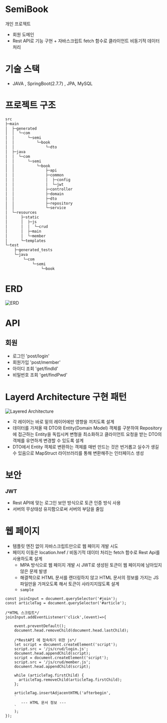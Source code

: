 # SemiBook

개인 프로젝트
- 회원 도메인
- Rest API로 기능 구현 + 자바스크립트 fetch 함수로 클라이언트 비동기적 데이터 처리

# 기술 스택
- JAVA , SpringBoot(2.7.7) , JPA, MySQL

# 프로젝트 구조
```bash
src
├─main
│  ├─generated
│  │  └─com
│  │      └─semi
│  │          └─book
│  │              └─dto
│  ├─java
│  │  └─com
│  │      └─semi
│  │          └─book
│  │              ├─api
│  │              ├─common
│  │              │  ├─config
│  │              │  └─jwt
│  │              ├─controller
│  │              ├─domain
│  │              ├─dto
│  │              ├─repository
│  │              └─service
│  └─resources
│      ├─static
│      │  ├─js
│      │  │  └─crud
│      │  ├─main
│      │  └─member
│      └─templates
└─test
    ├─generated_tests
    └─java
        └─com
            └─semi
                └─book
```

# ERD

![ERD](https://user-images.githubusercontent.com/98505324/229707902-662729ab-f80c-4331-bcd3-3b5345747bd5.jpeg)

# API
## 회원
- 로그인 'post/login'
- 회원가입 'post/member'
- 아이디 조회 'get/findId'
- 비밀번호 조회 'get/findPwd'

# Layerd Architecture 구현 패턴

![Layered Architecture](https://user-images.githubusercontent.com/98505324/229719978-f1df2ed6-ee50-4a8a-8b5c-96a7244b2e6b.jpeg)

- 각 레이어는 바로 밑의 레이어에만 영향을 끼치도록 설계
- 데이터를 가져올 때 DTO와 Entity(Domain Model) 객체를 구분하여 Repository에 접근하는 Entity을 독립시켜 변형을 최소화하고 클라이언트 요청을 받는 DTO의 객체를 유연하게 변경할 수 있도록 설계
- DTO에서 Entity 객체로 변환하는 객체를 매번 만드는 것은 번거롭고 실수가 생길 수 있음으로 MapStruct 라이브러리를 통해 변환해주는 인터페이스 생성

# 보안
### JWT
- Rest API에 맞는 로그인 보안 방식으로 토큰 인증 방식 사용
- 서버의 무상태성 유지함으로써 서버의 부담을 줄임

# 웹 페이지

- 템플릿 엔진 없이 자바스크립트만으로 웹 페이지 개발 시도
- 페이지 이동은 location.href / 비동기적 데이터 처리는 fetch 함수로 Rest Api를 사용하도록 설계
    - MPA 방식으로 웹 페이지 개발 시 JWT로 생성된 토큰이 웹 페이지에 남아있지 않은 문제 발생
    - 해결책으로 HTML 문서를 랜더링하지 않고 HTML 문서의 정보를 가지는 JS 파일만을 가져오도록 해서 토큰이 사라지지않도록 설계
    - `sample`
```
const joinInput = document.querySelector('#join');
const articleTag = document.querySelector('#article');

/*HTML 스크립트*/
joinInput.addEventListener('click',(event)=>{

    event.preventDefault();
    document.head.removeChild(document.head.lastChild);

    /*RestAPI 에 접속하기 위한 js*/
    let script = document.createElement('script');
    script.src = '/js/crud/login.js';
    document.head.appendChild(script);
    script = document.createElement('script');
    script.src = '/js/crud/member.js';
    document.head.appendChild(script);

    while (articleTag.firstChild) {
      articleTag.removeChild(articleTag.firstChild);
    };

    articleTag.insertAdjacentHTML('afterbegin',
    `
       --- HTML 문서 정보 ---
    `
    );
});
```
 
 




